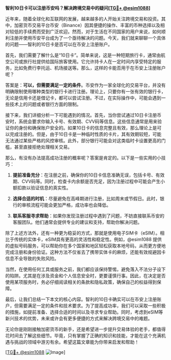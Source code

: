 **智利10日卡可以注册币安吗？解决跨境交易中的疑问[[TG💪+ @esim1088](https://t.me/s/esim1088)]**

近年来，随着全球化和互联网的发展，越来越多的人开始关注跨境交易和投资。其中，加密货币交易平台币安（Binance）因其便捷的操作、丰富的币种选择以及相对较低的手续费而受到广泛欢迎。然而，对于生活在不同国家的用户来说，如何顺利注册并使用币安平台成为了一个亟待解决的问题。今天，我们就来聊聊一个具体的问题——智利的10日卡是否可以在币安上注册账户。

首先，我们需要了解什么是“10日卡”。简单来说，这是一种短期旅行卡，通常由航空公司或旅行社提供给国际旅客使用。它允许持卡人在一定时间内享受特定的服务，比如免费行李托运、机场接送等。那么，这样的卡能否用于在币安上注册账户呢？

答案是：**可以，但需要满足一定的条件**。币安作为一家全球化的交易平台，并没有明确限制使用哪种类型的银行卡进行注册。理论上，只要你有一张有效的银行卡，无论是信用卡还是借记卡，都可以尝试注册。不过，在实际操作中，可能会遇到一些技术上的问题或者银行方面的限制。

接下来，我们详细分析一下可能遇到的情况。首先，当你尝试通过10日卡注册币安时，系统会要求你输入卡号、有效期、CVV码等信息。这些信息通常是用来验证你的身份和确保账户安全的。如果10日卡的信息完整且有效，那么理论上是可以完成注册的。但是，由于10日卡是一种临时性质的卡片，其有效期较短，可能无法通过某些严格的风控审核。此外，部分银行可能会对这类临时卡设置更高的门槛，甚至直接拒绝处理相关交易。

那么，有没有办法提高成功注册的概率呢？答案是肯定的。以下是一些实用的小技巧：

1. **提前准备充分**：在注册之前，确保你的10日卡信息准确无误，包括卡号、有效期、CVV码等。同时，检查卡内余额是否充足，因为注册过程中可能会产生小额扣款以验证信息的真实性。
   
2. **选择合适的时机**：尽量避免在高峰期进行注册，比如周末或节假日。此时，银行的审核流程可能会更加严格，成功率也会降低。

3. **联系客服寻求帮助**：如果你发现注册过程中遇到了问题，不妨直接联系币安的客服团队。他们通常会提供专业的建议和支持，帮助你解决问题。

除了上述方法外，还有一种更为稳妥的方式，那就是使用电子SIM卡（eSIM）。相比于传统的实体卡，eSIM具有更高的灵活性和稳定性。例如，@esim1088 提供的虚拟号码服务，可以帮助你在多个国家和地区轻松获取本地号码，从而更方便地完成注册和身份验证。这种方法不仅省去了携带实体卡的麻烦，还能有效规避因卡信息不全导致的失败风险。

当然，在使用任何工具或服务之前，我们都应该保持警惕，避免落入不法分子设下的陷阱。尤其是在涉及资金和个人信息安全时，更要谨慎行事。因此，在决定是否使用某项服务时，务必仔细阅读相关的条款和隐私政策，确保自己的权益得到保障。

最后，让我们总结一下本文的核心内容。智利的10日卡确实可以在币安上注册账户，但需要满足一定的条件和技术要求。为了提高成功率，我们可以采取一些积极的措施，如提前准备、选择合适的时间以及寻求专业帮助。同时，考虑到eSIM等新兴技术的优势，未来或许会有更多便捷的方式来解决跨境交易中的难题。

无论你是刚刚接触加密货币的新手，还是希望进一步提升交易体验的老手，都值得花时间去了解这些细节。毕竟，只有掌握了正确的知识和技能，才能在这个充满机遇与挑战的领域中游刃有余。希望这篇文章能为你带来启发和帮助！

[[TG💪+ @esim1088](https://t.me/s/esim1088) ![Image](https://i.postimg.cc/4NQfJmqS/Snipaste-2025-05-13-00-14-12.png)]